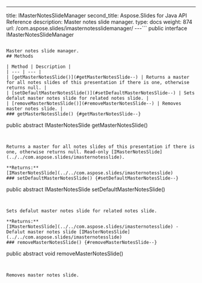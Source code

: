 ---
title: IMasterNotesSlideManager
second_title: Aspose.Slides for Java API Reference
description: Master notes slide manager.
type: docs
weight: 874
url: /com.aspose.slides/imasternotesslidemanager/
---```
public interface IMasterNotesSlideManager
```

Master notes slide manager.
## Methods

| Method | Description |
| --- | --- |
| [getMasterNotesSlide()](#getMasterNotesSlide--) | Returns a master for all notes slides of this presentation if there is one, otherwise returns null. |
| [setDefaultMasterNotesSlide()](#setDefaultMasterNotesSlide--) | Sets defalut master notes slide for related notes slide. |
| [removeMasterNotesSlide()](#removeMasterNotesSlide--) | Removes master notes slide. |
### getMasterNotesSlide() {#getMasterNotesSlide--}
```
public abstract IMasterNotesSlide getMasterNotesSlide()
```


Returns a master for all notes slides of this presentation if there is one, otherwise returns null. Read-only [IMasterNotesSlide](../../com.aspose.slides/imasternotesslide).

**Returns:**
[IMasterNotesSlide](../../com.aspose.slides/imasternotesslide)
### setDefaultMasterNotesSlide() {#setDefaultMasterNotesSlide--}
```
public abstract IMasterNotesSlide setDefaultMasterNotesSlide()
```


Sets defalut master notes slide for related notes slide.

**Returns:**
[IMasterNotesSlide](../../com.aspose.slides/imasternotesslide) - Defalut master notes slide [IMasterNotesSlide](../../com.aspose.slides/imasternotesslide)
### removeMasterNotesSlide() {#removeMasterNotesSlide--}
```
public abstract void removeMasterNotesSlide()
```


Removes master notes slide.

